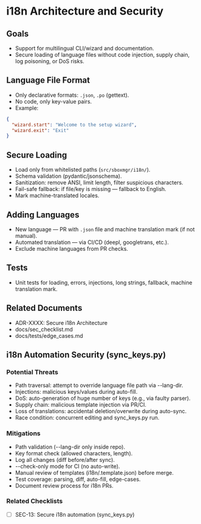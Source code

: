 # i18n Architecture and Security

## Goals
- Support for multilingual CLI/wizard and documentation.
- Secure loading of language files without code injection, supply chain, log poisoning, or DoS risks.

## Language File Format
- Only declarative formats: `.json`, `.po` (gettext).
- No code, only key-value pairs.
- Example:
```json
{
  "wizard.start": "Welcome to the setup wizard",
  "wizard.exit": "Exit"
}
```

## Secure Loading
- Load only from whitelisted paths (`src/sboxmgr/i18n/`).
- Schema validation (pydantic/jsonschema).
- Sanitization: remove ANSI, limit length, filter suspicious characters.
- Fail-safe fallback: if file/key is missing — fallback to English.
- Mark machine-translated locales.

## Adding Languages
- New language — PR with `.json` file and machine translation mark (if not manual).
- Automated translation — via CI/CD (deepl, googletrans, etc.).
- Exclude machine languages from PR checks.

## Tests
- Unit tests for loading, errors, injections, long strings, fallback, machine translation mark.

## Related Documents
- ADR-XXXX: Secure i18n Architecture
- docs/sec_checklist.md
- docs/tests/edge_cases.md

## i18n Automation Security (sync_keys.py)

### Potential Threats
- Path traversal: attempt to override language file path via --lang-dir.
- Injections: malicious keys/values during auto-fill.
- DoS: auto-generation of huge number of keys (e.g., via faulty parser).
- Supply chain: malicious template injection via PR/CI.
- Loss of translations: accidental deletion/overwrite during auto-sync.
- Race condition: concurrent editing and sync_keys.py run.

### Mitigations
- Path validation (--lang-dir only inside repo).
- Key format check (allowed characters, length).
- Log all changes (diff before/after sync).
- --check-only mode for CI (no auto-write).
- Manual review of templates (i18n/.template.json) before merge.
- Test coverage: parsing, diff, auto-fill, edge-cases.
- Document review process for i18n PRs.

### Related Checklists
- [ ] SEC-13: Secure i18n automation (sync_keys.py)

